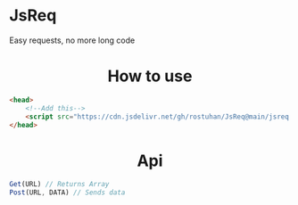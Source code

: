 # JsReq
Easy requests, no more long code
<br>
<h1 align="center">How to use</h1>

```html
<head>
	<!--Add this-->
	<script src="https://cdn.jsdelivr.net/gh/rostuhan/JsReq@main/jsreq.js"></script>
</head>
```

<h1 align="center">Api</h1>

```js
Get(URL) // Returns Array
Post(URL, DATA) // Sends data
```
